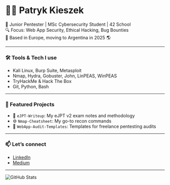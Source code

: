 # 👨‍💻 Patryk Kieszek

🎯 Junior Pentester | MSc Cybersecurity Student | 42 School  
🔍 Focus: Web App Security, Ethical Hacking, Bug Bounties  
📍 Based in Europe, moving to Argentina in 2025 🌎

---

### 🛠️ Tools & Tech I use
- Kali Linux, Burp Suite, Metasploit
- Nmap, Hydra, Gobuster, John, LinPEAS, WinPEAS
- TryHackMe & Hack The Box
- Git, Python, Bash

---

### 📌 Featured Projects
- 🔐 `eJPT-Writeup`: My eJPT v2 exam notes and methodology
- ⚙️ `Nmap-Cheatsheet`: My go-to recon commands
- 📁 `WebApp-Audit-Templates`: Templates for freelance pentesting audits

---

### 📫 Let’s connect
- [LinkedIn](https://linkedin.com/in/patrykkieszek)
- [Medium](https://medium.com/@cybernomad42)

---
![GitHub Stats](https://github-readme-stats.vercel.app/api?username=pkieszek&show_icons=true&theme=dark)
